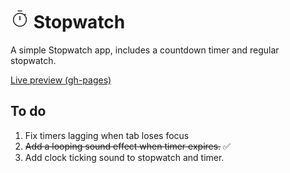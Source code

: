 # <img src="./public/logo.svg" height="30px"> Stopwatch

A simple Stopwatch app, includes a countdown timer and regular stopwatch.

[Live preview (gh-pages)](https://diaa-e.github.io/stopwatch/)

## To do

1. Fix timers lagging when tab loses focus
2. ~~Add a looping sound effect when timer expires.~~ ✅
3. Add clock ticking sound to stopwatch and timer.
